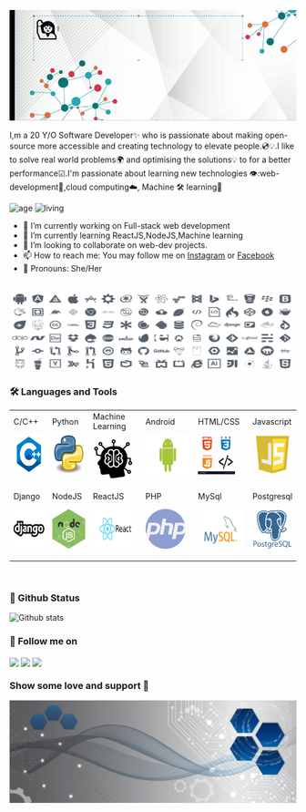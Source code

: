 ![Hey there, I'm Anupreeta. I'm a software developer.](https://github.com/Anupreetadas/Anupreetadas/blob/main/img/profile.gif)

I,m a 20 Y/O Software Developer✨ who is passionate about making open-source more accessible and creating technology to elevate people.💿💡.I like to solve real world 
problems🌍 and optimising the solutions💡 to for a better performance☑.I'm passionate about learning new technologies 👁:web-development🎯,cloud computing:cloud:,
Machine 🛠 learning:robot:


![age](https://img.shields.io/badge/Age-20-purple)                                   ![living](https://img.shields.io/badge/Living-Bhubaneswar-blue)


- 🔭 I’m currently working on Full-stack web development
- 🌱 I’m currently learning ReactJS,NodeJS,Machine learning
- 👯 I’m looking to collaborate on web-dev projects.
- 📫 How to reach me: You may follow me on [Instagram](https://www.instagram.com/_anu_36) or [Facebook](https://www.facebook.com/anupreet.3.6)
- 👩 Pronouns: She/Her
<br />

<img src="https://github.com/Anupreetadas/Anupreetadas/blob/main/img/languages.png" width="100%" height="140">

### 🛠 Languages and Tools

<table>
  <tr>
    <td>
      C/C++
      
 [<img height="70" src="https://github.com/Anupreetadas/Anupreetadas/blob/main/logos/c.png">](https://www.youtube.com/watch?v=vLnPwxZdW4Y)</td>
 <td> Python
  
[<img height="70" src="https://github.com/Anupreetadas/Anupreetadas/blob/main/logos/python.jpg">](https://www.youtube.com/watch?v=QXeEoD0pB3E&list=PLsyeobzWxl7poL9JTVyndKe62ieoN-MZ3)</td>
<td>Machine Learning
  
[<img height="70"  src="https://github.com/Anupreetadas/Anupreetadas/blob/main/logos/ml.png">](https://www.youtube.com/watch?v=gmvvaobm7eQ&list=PLeo1K3hjS3uvCeTYTeyfe0-rN5r8zn9rw)</td>

<td> Android 
  
[<img height="70" src="https://github.com/Anupreetadas/Anupreetadas/blob/main/logos/android.png">](https://www.youtube.com/watch?v=fis26HvvDII)</td>
<td>HTML/CSS 
  
[<img height="70" src="https://github.com/Anupreetadas/Anupreetadas/blob/main/logos/html.png">](https://www.youtube.com/watch?v=mU6anWqZJcc)</td>
<td> Javascript 
  
[<img height="70"  src="https://github.com/Anupreetadas/Anupreetadas/blob/main/logos/javascript.jpg">](https://www.youtube.com/watch?v=Qqx_wzMmFeA&t=107s)</td>
</tr>
  <tr>
  <td>Django
 
 [<img height="70" src="https://github.com/Anupreetadas/Anupreetadas/blob/main/logos/django.png">](https://www.youtube.com/watch?v=OTmQOjsl0eg&t=6083s)</td>
 <td>NodeJS
  
  [<img height="70" src="https://github.com/Anupreetadas/Anupreetadas/blob/main/logos/node.png">](https://www.youtube.com/watch?v=RLtyhwFtXQA)</td>
  <td> ReactJS
  
[<img height="70" src="https://github.com/Anupreetadas/Anupreetadas/blob/main/logos/react.png">](https://www.youtube.com/watch?v=-cMqr9HpZ-Y)</td>

<td> PHP 
  
[<img height="70" src="https://github.com/Anupreetadas/Anupreetadas/blob/main/logos/php.png">](https://www.youtube.com/watch?v=OK_JCtrrv-c&t=12918s)</td>
<td> MySql 
  
[<img height="70" src="https://github.com/Anupreetadas/Anupreetadas/blob/main/logos/mysql.svg">](https://www.youtube.com/watch?v=HXV3zeQKqGY)</td>
<td> Postgresql 
  
[<img height="70" src="https://github.com/Anupreetadas/Anupreetadas/blob/main/logos/postgre.png">](https://www.youtube.com/watch?v=qw--VYLpxG4)</td>
  </tr>
  </table>
  
  <br />
  
  
  ### 🏅 Github Status
  
  ![Github stats](https://github-readme-stats.vercel.app/api?username=Anupreetadas&hide=["issues"])
  
  ### 🙌 Follow me on 
  
  [<img height="70" align="center" src="https://cdn2.iconfinder.com/data/icons/popular-social-media-flat/48/Popular_Social_Media-22-512.png">](https://www.linkedin.com/in/anupreeta-das-821a0816b/)
  [<img height="70" align="center" src="https://cdn2.iconfinder.com/data/icons/popular-social-media-flat/48/Popular_Social_Media-03-512.png">](https://www.facebook.com/anupreet.3.6)
  [<img height="70" align="center" src="https://cdn2.iconfinder.com/data/icons/popular-social-media-flat/48/Popular_Social_Media-08-512.png">](https://www.instagram.com/_anu_36/)
  
  ### Show some love and support 💖
  
  <img width="100%" height="180" align="center" src="https://github.com/Anupreetadas/Anupreetadas/blob/main/img/header.png">
 
